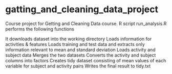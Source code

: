 # gatting_and_cleaning_data_project

Course project for Getting and Cleaning Data course. R script run_analysis.R performs the following functions

It downloads dataset into the working directory
Loads information for activities & features
Loads training and test data and extracts only information relevant to mean and standard deviation
Loads activity and subject data
Merges the two datasets
Converts the activity and subject columns into factors
Creates tidy dataset consisting of mean values of each variable for subject and activity pairs
Writes the final result to tidy.txt